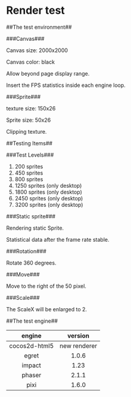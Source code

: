 Render test
============================

##The test environment##

###Canvas###

Canvas size: 2000x2000

Canvas color: black

Allow beyond page display range.

Insert the FPS statistics inside each engine loop.

###Sprite###

texture size: 150x26

Sprite size: 50x26

Clipping texture.

##Testing Items##

###Test Levels###

1. 200 sprites
2. 450 sprites
3. 800 sprites
4. 1250 sprites (only desktop)
5. 1800 sprites (only desktop)
6. 2450 sprites (only desktop)
7. 3200 sprites (only desktop)

###Static sprite###

Rendering static Sprite.

Statistical data after the frame rate stable.

###Rotation###

Rotate 360 degrees.

###Move###

Move to the right of the 50 pixel.

###Scale###

The ScaleX will be enlarged to 2.

##The test engine##

|engine|version|
|:-:|:-:|
|cocos2d-html5|new renderer|
|egret|1.0.6|
|impact|1.23|
|phaser|2.1.1|
|pixi|1.6.0|